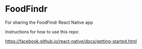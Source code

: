 # FoodFindr
For sharing the FoodFindr React Native app

Instructions for how to use this repo: 

https://facebook.github.io/react-native/docs/getting-started.html

